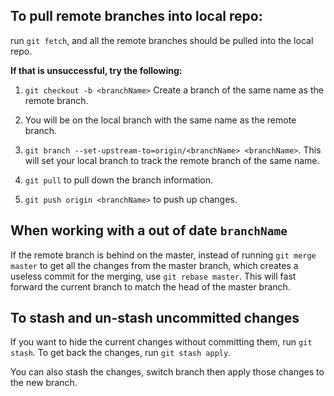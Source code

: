 ## To pull remote branches into local repo:

run `git fetch`, and all the remote branches should be pulled into the local repo.

**If that is unsuccessful, try the following:**

1) `git checkout -b <branchName>`
Create a branch of the same name as the remote branch.

2) You will be on the local branch with the same name as the remote branch.

3) `git branch --set-upstream-to=origin/<branchName> <branchName>`.
This will set your local branch to track the remote branch of the same name.

4) `git pull` to pull down the branch information.

5) `git push origin <branchName>` to push up changes.  

## When working with a out of date `branchName`

If the remote branch is behind on the master, instead of running `git merge master` to get all the changes from the master branch, which creates a useless commit for the merging, use `git rebase master`. This will fast forward the current branch to match the head of the master branch.

## To stash and un-stash uncommitted changes

If you want to hide the current changes without committing them, run `git stash`. To get back the changes, run `git stash apply`.

You can also stash the changes, switch branch then apply those changes to the new branch. 
